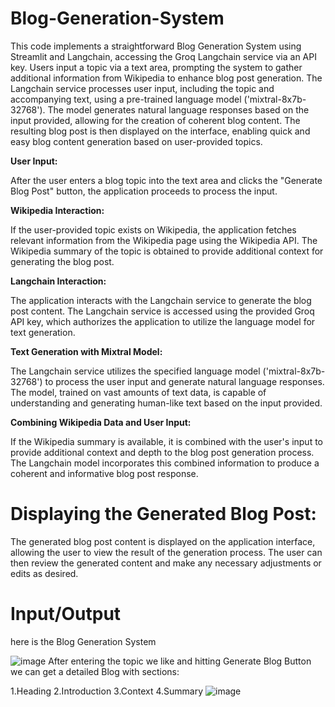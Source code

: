 # Blog-Generation-System

This code implements a straightforward Blog Generation System using Streamlit and Langchain, accessing the Groq Langchain service via an API key. Users input a topic via a text area, prompting the system to gather additional information from Wikipedia to enhance blog post generation. The Langchain service processes user input, including the topic and accompanying text, using a pre-trained language model ('mixtral-8x7b-32768'). The model generates natural language responses based on the input provided, allowing for the creation of coherent blog content. The resulting blog post is then displayed on the interface, enabling quick and easy blog content generation based on user-provided topics.


**User Input:**

After the user enters a blog topic into the text area and clicks the "Generate Blog Post" button, the application proceeds to process the input.

**Wikipedia Interaction:**

If the user-provided topic exists on Wikipedia, the application fetches relevant information from the Wikipedia page using the Wikipedia API.
The Wikipedia summary of the topic is obtained to provide additional context for generating the blog post.

**Langchain Interaction:**

The application interacts with the Langchain service to generate the blog post content.
The Langchain service is accessed using the provided Groq API key, which authorizes the application to utilize the language model for text generation.

**Text Generation with Mixtral Model:**

The Langchain service utilizes the specified language model ('mixtral-8x7b-32768') to process the user input and generate natural language responses.
The model, trained on vast amounts of text data, is capable of understanding and generating human-like text based on the input provided.

**Combining Wikipedia Data and User Input:**

If the Wikipedia summary is available, it is combined with the user's input to provide additional context and depth to the blog post generation process.
The Langchain model incorporates this combined information to produce a coherent and informative blog post response.

# Displaying the Generated Blog Post:

The generated blog post content is displayed on the application interface, allowing the user to view the result of the generation process.
The user can then review the generated content and make any necessary adjustments or edits as desired.
# Input/Output
here is the Blog Generation System 

![image](https://github.com/Sasitilak/Blog-Generation-System/assets/116880437/4f27562d-f869-4b24-80da-57243f307b15)
After entering the topic we like and hitting Generate Blog Button we can get a detailed Blog with sections:

1.Heading
2.Introduction
3.Context
4.Summary
![image](https://github.com/Sasitilak/Blog-Generation-System/assets/116880437/61b17cff-0331-4fff-a04e-eb380f45eb5b)

